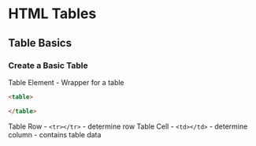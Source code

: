 # HTML Tables

## Table Basics

### Create a Basic Table

Table Element - Wrapper for a table

```html
<table>

</table>
```

Table Row - ```<tr></tr>``` - determine row
Table Cell - ```<td></td>``` - determine column - contains table data
